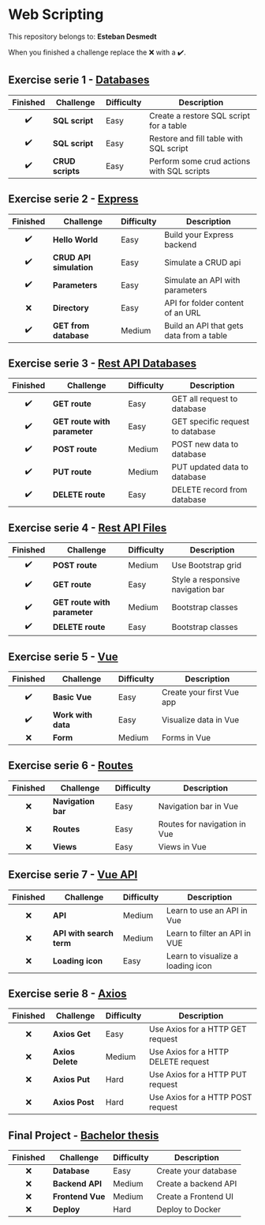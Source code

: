 # Web Scripting

This repository belongs to: **Esteban Desmedt**

When you finished a challenge replace the ❌ with a ✔️.

## Exercise serie 1 - [Databases](01_databases/README.md)

| Finished | Challenge | Difficulty | Description |
| :---: | --- | --- | --- |
| ✔️ | **SQL script** | Easy | Create a restore SQL script for a table |
| ✔️ | **SQL script** | Easy | Restore and fill table with SQL script |
| ✔️ | **CRUD scripts** | Easy | Perform some crud actions with SQL scripts |

## Exercise serie 2 - [Express](02_express/README.md)

| Finished | Challenge | Difficulty | Description |
| :---: | --- | --- | --- |
| ✔️ | **Hello World** | Easy | Build your Express backend |
| ✔️ | **CRUD API simulation** | Easy | Simulate a CRUD api |
| ✔️ | **Parameters** | Easy | Simulate an API with parameters |
| ❌ | **Directory** | Easy | API for folder content of an URL |
| ✔️ | **GET from database** | Medium | Build an API that gets data from a table |

## Exercise serie 3 - [Rest API Databases](03_restapidb/README.md)

| Finished | Challenge | Difficulty | Description |
| :---: | --- | --- | --- |
| ✔️ | **GET route** | Easy | GET all request to database |
| ✔️ | **GET route with parameter** | Easy | GET specific request to database |
| ✔️ | **POST route** | Medium | POST new data to database |
| ✔️ | **PUT route** | Medium | PUT updated data to database |
| ✔️ | **DELETE route** | Easy | DELETE record from database |

## Exercise serie 4 - [Rest API Files](04_restapifs/README.md)

| Finished | Challenge | Difficulty | Description |
| :---: | --- | --- | --- |
| ✔️ | **POST route** | Medium | Use Bootstrap grid |
| ✔️ | **GET route** | Easy | Style a responsive navigation bar |
| ✔️ | **GET route with parameter** | Medium | Bootstrap classes |
| ✔️ | **DELETE route** | Easy | Bootstrap classes |

## Exercise serie 5 - [Vue](05_vue/README.md)

| Finished | Challenge | Difficulty | Description |
| :---: | --- | --- | --- |
| ✔️ | **Basic Vue** | Easy | Create your first Vue app |
| ✔️ | **Work with data** | Easy | Visualize data in Vue |
| ❌ | **Form** | Medium | Forms in Vue |

## Exercise serie 6 - [Routes](06_routes/README.md)

| Finished | Challenge | Difficulty | Description |
| :---: | --- | --- | --- |
| ❌ | **Navigation bar** | Easy | Navigation bar in Vue |
| ❌ | **Routes** | Easy | Routes for navigation in Vue |
| ❌ | **Views** | Easy | Views in Vue |

## Exercise serie 7 - [Vue API](07_vueapi/README.md)

| Finished | Challenge | Difficulty | Description |
| :---: | --- | --- | --- |
| ❌ | **API** | Medium | Learn to use an API in Vue |
| ❌ | **API with search term** | Medium | Learn to filter an API in VUE |
| ❌ | **Loading icon** | Easy | Learn to visualize a loading icon |

## Exercise serie 8 - [Axios](08_axios/README.md)

| Finished | Challenge | Difficulty | Description |
| :---: | --- | --- | --- |
| ❌ | **Axios Get** | Easy | Use Axios for a HTTP GET request  |
| ❌ | **Axios Delete** | Medium | Use Axios for a HTTP DELETE request  |
| ❌ | **Axios Put** | Hard | Use Axios for a HTTP PUT request  |
| ❌ | **Axios Post** | Hard | Use Axios for a HTTP POST request  |

## Final Project - [Bachelor thesis](11_finalproject/README.md)

| Finished | Challenge | Difficulty | Description |
| :---: | --- | --- | --- |
| ❌ | **Database** | Easy | Create your database |
| ❌ | **Backend API** | Medium | Create a backend API |
| ❌ | **Frontend Vue** | Medium | Create a Frontend UI |
| ❌ | **Deploy** | Hard | Deploy to Docker |



